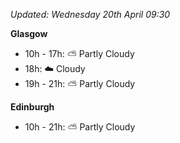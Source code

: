 *Updated: Wednesday 20th April 09:30*

**Glasgow**

* 10h - 17h: :partly_sunny: Partly Cloudy
* 18h: :cloud: Cloudy
* 19h - 21h: :partly_sunny: Partly Cloudy

**Edinburgh**

* 10h - 21h: :partly_sunny: Partly Cloudy
